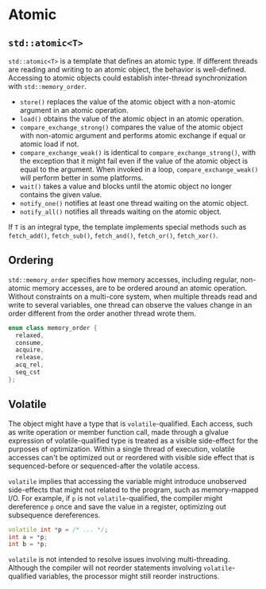 # Atomic

## `std::atomic<T>`

`std::atomic<T>` is a template that defines an atomic type. If different threads are reading and writing to an atomic object, the behavior is well-defined. Accessing to atomic objects could establish inter-thread synchronization with `std::memory_order`.

- `store()` replaces the value of the atomic object with a non-atomic argument in an atomic operation.
- `load()` obtains the value of the atomic object in an atomic operation.
- `compare_exchange_strong()` compares the value of the atomic object with non-atomic argument and performs atomic exchange if equal or atomic load if not.
- `compare_exchange_weak()` is identical to `compare_exchange_strong()`, with the exception that it might fail even if the value of the atomic object is equal to the argument. When invoked in a loop, `compare_exchange_weak()` will perform better in some platforms.
- `wait()` takes a value and blocks until the atomic object no longer contains the given value.
- `notify_one()` notifies at least one thread waiting on the atomic object.
- `notify_all()` notifies all threads waiting on the atomic object.

If `T` is an integral type, the template implements special methods such as `fetch_add()`, `fetch_sub()`, `fetch_and()`, `fetch_or()`, `fetch_xor()`.

## Ordering

`std::memory_order` specifies how memory accesses, including regular, non-atomic memory accesses, are to be ordered around an atomic operation. Without constraints on a multi-core system, when multiple threads read and write to several variables, one thread can observe the values change in an order different from the order another thread wrote them.

```cpp
enum class memory_order {
  relaxed,
  consume,
  acquire,
  release,
  acq_rel,
  seq_cst
};
```

## Volatile

The object might have a type that is `volatile`-qualified. Each access, such as write operation or member function call, made through a glvalue expression of volatile-qualified type is treated as a visible side-effect for the purposes of optimization. Within a single thread of execution, volatile accesses can't be optimized out or reordered with visible side effect that is sequenced-before or sequenced-after the volatile access.

`volatile` implies that accessing the variable might introduce unobserved side-effects that might not related to the program, such as memory-mapped I/O. For example, if `p` is not `volatile`-qualified, the compiler might dereference `p` once and save the value in a register, optimizing out subsequence dereferences.

```cpp
volatile int *p = /* ... */;
int a = *p;
int b = *p;
```

`volatile` is not intended to resolve issues involving multi-threading. Although the compiler will not reorder statements involving `volatile`-qualified variables, the processor might still reorder instructions.
